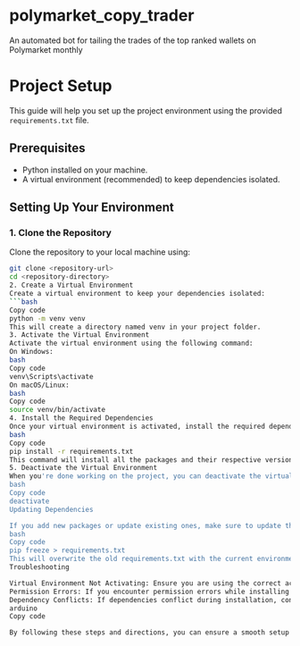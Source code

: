# polymarket_copy_trader
An automated bot for tailing the trades of the top ranked wallets on Polymarket monthly

# Project Setup

This guide will help you set up the project environment using the provided `requirements.txt` file.

## Prerequisites

- Python installed on your machine.
- A virtual environment (recommended) to keep dependencies isolated.

## Setting Up Your Environment

### 1. Clone the Repository

Clone the repository to your local machine using:

```bash
git clone <repository-url>
cd <repository-directory>
2. Create a Virtual Environment
Create a virtual environment to keep your dependencies isolated:
```bash
Copy code
python -m venv venv
This will create a directory named venv in your project folder.
3. Activate the Virtual Environment
Activate the virtual environment using the following command:
On Windows:
bash
Copy code
venv\Scripts\activate
On macOS/Linux:
bash
Copy code
source venv/bin/activate
4. Install the Required Dependencies
Once your virtual environment is activated, install the required dependencies listed in requirements.txt:
bash
Copy code
pip install -r requirements.txt
This command will install all the packages and their respective versions specified in the requirements.txt file.
5. Deactivate the Virtual Environment
When you're done working on the project, you can deactivate the virtual environment using:
bash
Copy code
deactivate
Updating Dependencies

If you add new packages or update existing ones, make sure to update the requirements.txt file with:
bash
Copy code
pip freeze > requirements.txt
This will overwrite the old requirements.txt with the current environment's dependencies.
Troubleshooting

Virtual Environment Not Activating: Ensure you are using the correct activation command for your operating system.
Permission Errors: If you encounter permission errors while installing packages, ensure your terminal or command prompt has the necessary permissions or try running it as an administrator (Windows) or with sudo (macOS/Linux).
Dependency Conflicts: If dependencies conflict during installation, consider updating your virtual environment or reviewing the required package versions.
arduino
Copy code

By following these steps and directions, you can ensure a smooth setup and usage of your Python project's dependencies using `requirements.txt`.